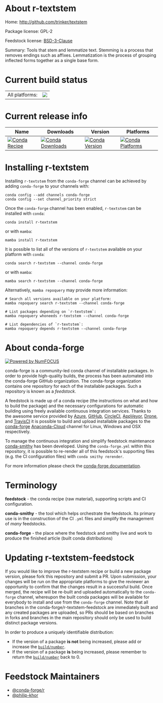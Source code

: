 About r-textstem
================

Home: http://github.com/trinker/textstem

Package license: GPL-2

Feedstock license: [BSD-3-Clause](https://github.com/conda-forge/r-textstem-feedstock/blob/main/LICENSE.txt)

Summary: Tools that stem and lemmatize text.  Stemming is a process that removes endings such as affixes.  Lemmatization is the process of grouping inflected forms together as a single base form.

Current build status
====================


<table><tr><td>All platforms:</td>
    <td>
      <a href="https://dev.azure.com/conda-forge/feedstock-builds/_build/latest?definitionId=7441&branchName=main">
        <img src="https://dev.azure.com/conda-forge/feedstock-builds/_apis/build/status/r-textstem-feedstock?branchName=main">
      </a>
    </td>
  </tr>
</table>

Current release info
====================

| Name | Downloads | Version | Platforms |
| --- | --- | --- | --- |
| [![Conda Recipe](https://img.shields.io/badge/recipe-r--textstem-green.svg)](https://anaconda.org/conda-forge/r-textstem) | [![Conda Downloads](https://img.shields.io/conda/dn/conda-forge/r-textstem.svg)](https://anaconda.org/conda-forge/r-textstem) | [![Conda Version](https://img.shields.io/conda/vn/conda-forge/r-textstem.svg)](https://anaconda.org/conda-forge/r-textstem) | [![Conda Platforms](https://img.shields.io/conda/pn/conda-forge/r-textstem.svg)](https://anaconda.org/conda-forge/r-textstem) |

Installing r-textstem
=====================

Installing `r-textstem` from the `conda-forge` channel can be achieved by adding `conda-forge` to your channels with:

```
conda config --add channels conda-forge
conda config --set channel_priority strict
```

Once the `conda-forge` channel has been enabled, `r-textstem` can be installed with `conda`:

```
conda install r-textstem
```

or with `mamba`:

```
mamba install r-textstem
```

It is possible to list all of the versions of `r-textstem` available on your platform with `conda`:

```
conda search r-textstem --channel conda-forge
```

or with `mamba`:

```
mamba search r-textstem --channel conda-forge
```

Alternatively, `mamba repoquery` may provide more information:

```
# Search all versions available on your platform:
mamba repoquery search r-textstem --channel conda-forge

# List packages depending on `r-textstem`:
mamba repoquery whoneeds r-textstem --channel conda-forge

# List dependencies of `r-textstem`:
mamba repoquery depends r-textstem --channel conda-forge
```


About conda-forge
=================

[![Powered by
NumFOCUS](https://img.shields.io/badge/powered%20by-NumFOCUS-orange.svg?style=flat&colorA=E1523D&colorB=007D8A)](https://numfocus.org)

conda-forge is a community-led conda channel of installable packages.
In order to provide high-quality builds, the process has been automated into the
conda-forge GitHub organization. The conda-forge organization contains one repository
for each of the installable packages. Such a repository is known as a *feedstock*.

A feedstock is made up of a conda recipe (the instructions on what and how to build
the package) and the necessary configurations for automatic building using freely
available continuous integration services. Thanks to the awesome service provided by
[Azure](https://azure.microsoft.com/en-us/services/devops/), [GitHub](https://github.com/),
[CircleCI](https://circleci.com/), [AppVeyor](https://www.appveyor.com/),
[Drone](https://cloud.drone.io/welcome), and [TravisCI](https://travis-ci.com/)
it is possible to build and upload installable packages to the
[conda-forge](https://anaconda.org/conda-forge) [Anaconda-Cloud](https://anaconda.org/)
channel for Linux, Windows and OSX respectively.

To manage the continuous integration and simplify feedstock maintenance
[conda-smithy](https://github.com/conda-forge/conda-smithy) has been developed.
Using the ``conda-forge.yml`` within this repository, it is possible to re-render all of
this feedstock's supporting files (e.g. the CI configuration files) with ``conda smithy rerender``.

For more information please check the [conda-forge documentation](https://conda-forge.org/docs/).

Terminology
===========

**feedstock** - the conda recipe (raw material), supporting scripts and CI configuration.

**conda-smithy** - the tool which helps orchestrate the feedstock.
                   Its primary use is in the construction of the CI ``.yml`` files
                   and simplify the management of *many* feedstocks.

**conda-forge** - the place where the feedstock and smithy live and work to
                  produce the finished article (built conda distributions)


Updating r-textstem-feedstock
=============================

If you would like to improve the r-textstem recipe or build a new
package version, please fork this repository and submit a PR. Upon submission,
your changes will be run on the appropriate platforms to give the reviewer an
opportunity to confirm that the changes result in a successful build. Once
merged, the recipe will be re-built and uploaded automatically to the
`conda-forge` channel, whereupon the built conda packages will be available for
everybody to install and use from the `conda-forge` channel.
Note that all branches in the conda-forge/r-textstem-feedstock are
immediately built and any created packages are uploaded, so PRs should be based
on branches in forks and branches in the main repository should only be used to
build distinct package versions.

In order to produce a uniquely identifiable distribution:
 * If the version of a package **is not** being increased, please add or increase
   the [``build/number``](https://docs.conda.io/projects/conda-build/en/latest/resources/define-metadata.html#build-number-and-string).
 * If the version of a package **is** being increased, please remember to return
   the [``build/number``](https://docs.conda.io/projects/conda-build/en/latest/resources/define-metadata.html#build-number-and-string)
   back to 0.

Feedstock Maintainers
=====================

* [@conda-forge/r](https://github.com/conda-forge/r/)
* [@philip-khor](https://github.com/philip-khor/)

